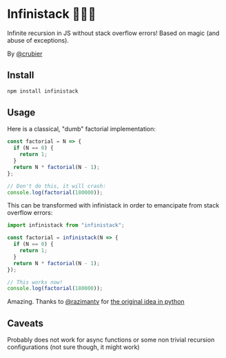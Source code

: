# Infinistack 🎩✨🐇

Infinite recursion in JS without stack overflow errors! Based on magic (and abuse of exceptions).

By [@crubier](https://github.com/crubier)

## Install

```bash
npm install infinistack
```

## Usage

Here is a classical, "dumb" factorial implementation:

```javascript
const factorial = N => {
  if (N == 0) {
    return 1;
  }
  return N * factorial(N - 1);
};

// Don't do this, it will crash:
console.log(factorial(180000));
```

This can be transformed with infinistack in order to emancipate from stack overflow errors:

```javascript
import infinistack from "infinistack";

const factorial = infinistack(N => {
  if (N == 0) {
    return 1;
  }
  return N * factorial(N - 1);
});

// This works now!
console.log(factorial(180000));
```

Amazing. Thanks to [@razimantv](https://github.com/razimantv) for [the original idea in python](https://gist.github.com/razimantv/1b33d4a090a5bc9ed94928012b37c3f0)

## Caveats

Probably does not work for async functions or some non trivial recursion configurations (not sure though, it might work)

